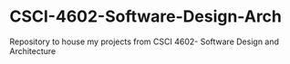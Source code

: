 # CSCI-4602-Software-Design-Arch
Repository to house my projects from CSCI 4602- Software Design and Architecture
